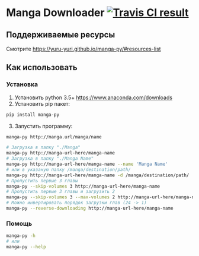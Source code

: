 # Manga Downloader [![Travis CI result](https://travis-ci.org/yuru-yuri/manga-py.svg?branch=master)](https://travis-ci.org/yuru-yuri/manga-py/branches)

## Поддерживаемые ресурсы

Смотрите https://yuru-yuri.github.io/manga-py/#resources-list


## Как использовать

### Установка

1) Установить python 3.5+ https://www.anaconda.com/downloads
2) Установить pip пакет:
```bash
pip install manga-py
```
3) Запустить программу:

```bash
manga-py http://manga.url/manga/name
```

```bash
# Загрузка в папку "./Manga"
manga-py http://manga-url-here/manga-name
# Загрузка в папку "./Manga Name"
manga-py http://manga-url-here/manga-name --name 'Manga Name'
# или в указаную папку /manga/destination/path/
manga-py http://manga-url-here/manga-name -d /manga/destination/path/
# Пропустить первые 3 главы
manga-py --skip-volumes 3 http://manga-url-here/manga-name
# Пропустить первые 3 главы и загрузить 2
manga-py --skip-volumes 3 --max-volumes 2 http://manga-url-here/manga-name
# Можно инвертировать порядок загрузки глав (24 -> 1)
manga-py --reverse-downloading http://manga-url-here/manga-name
```

### Помощь

```bash
manga-py -h
# или
manga-py --help
```
